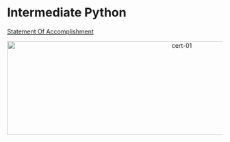 # Intermediate Python

[Statement Of Accomplishment](https://www.datacamp.com/statement-of-accomplishment/course/fdd054c2e13ef5cd99ebfca449232c436be045d1)

 <p align='center'>
  <a href="#">
    <img src='https://github.com/mohd-faizy/DataScience-With-Python/blob/main/_Certificates/%5BCert%5D_02_Intermediate_Python.jpg?raw=true' width=800px height=220px alt="cert-01">
  </a>
</p>
